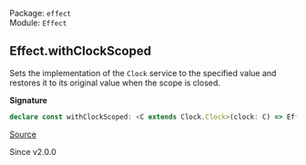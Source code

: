 Package: `effect`<br />
Module: `Effect`<br />

## Effect.withClockScoped

Sets the implementation of the `Clock` service to the specified value and
restores it to its original value when the scope is closed.

**Signature**

```ts
declare const withClockScoped: <C extends Clock.Clock>(clock: C) => Effect<void, never, Scope.Scope>
```

[Source](https://github.com/Effect-TS/effect/tree/main/packages/effect/src/Effect.ts#L6782)

Since v2.0.0